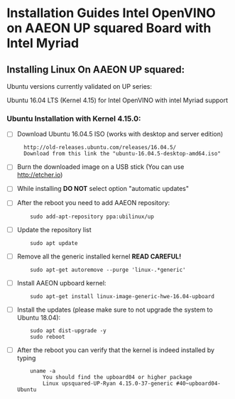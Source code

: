 
# Installation Guides  Intel OpenVINO on AAEON UP squared Board with Intel Myriad


## Installing Linux On AAEON UP squared:

Ubuntu versions currently validated on UP series:

Ubuntu 16.04 LTS (Kernel 4.15) for Intel OpenVINO with intel Myriad support


### Ubuntu Installation with Kernel 4.15.0:


- [ ] Download Ubuntu 16.04.5 ISO (works with desktop and server edition)

        http://old-releases.ubuntu.com/releases/16.04.5/
        Download from this link the "ubuntu-16.04.5-desktop-amd64.iso"

- [ ] Burn the downloaded image on a USB stick (You can use http://etcher.io)
- [ ] While installing **DO NOT** select option "automatic updates"
- [ ] After the reboot you need to add AAEON repository:
    ```nginx 
        sudo add-apt-repository ppa:ubilinux/up
     ```
- [ ] Update the repository list
    ```nginx 
        sudo apt update
    ```
- [ ] Remove all the generic installed kernel  **READ CAREFUL!**
    ```nginx 
        sudo apt-get autoremove --purge 'linux-.*generic'
    ```
- [ ] Install AAEON upboard kernel:
    ```nginx 
        sudo apt-get install linux-image-generic-hwe-16.04-upboard
    ```
- [ ] Install the updates (please make sure to not upgrade the system to Ubuntu 18.04):
    ```nginx 
        sudo apt dist-upgrade -y
        sudo reboot
    ```
- [ ] After the reboot you can verify that the kernel is indeed installed by typing
    ```nginx 
        uname -a
            You should find the upboard04 or higher package 
            Linux upsquared-UP-Ryan 4.15.0-37-generic #40~upboard04-Ubuntu
    ```

    
 


